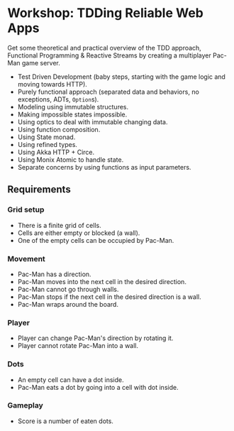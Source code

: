 # Workshop: TDDing Reliable Web Apps

Get some theoretical and practical overview of the TDD approach, Functional Programming & Reactive Streams by creating a multiplayer Pac-Man game server.

* Test Driven Development (baby steps, starting with the game logic and moving towards HTTP).
* Purely functional approach (separated data and behaviors, no exceptions, ADTs, `Option`s).
* Modeling using immutable structures.
* Making impossible states impossible.
* Using optics to deal with immutable changing data.
* Using function composition.
* Using State monad.
* Using refined types.
* Using Akka HTTP + Circe.
* Using Monix Atomic to handle state.
* Separate concerns by using functions as input parameters.

## Requirements

### Grid setup
  * There is a finite grid of cells.
  * Cells are either empty or blocked (a wall).
  * One of the empty cells can be occupied by Pac-Man.

### Movement
  * Pac-Man has a direction.
  * Pac-Man moves into the next cell in the desired direction.
  * Pac-Man cannot go through walls.
  * Pac-Man stops if the next cell in the desired direction is a wall.
  * Pac-Man wraps around the board.
  
### Player
  * Player can change Pac-Man's direction by rotating it.
  * Player cannot rotate Pac-Man into a wall.
  
### Dots
  * An empty cell can have a dot inside.
  * Pac-Man eats a dot by going into a cell with dot inside.
  
### Gameplay
  * Score is a number of eaten dots.
